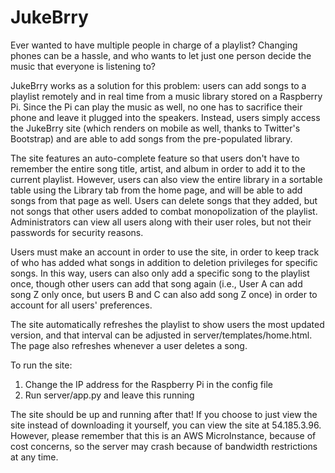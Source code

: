 JukeBrry
========

Ever wanted to have multiple people in charge of a playlist? Changing phones can be a hassle, and who wants to let just one person decide the music that everyone is listening to?

JukeBrry works as a solution for this problem: users can add songs to a playlist remotely and in real time from a music library stored on a Raspberry Pi. Since the Pi can play the music as well, no one has to sacrifice their phone and leave it plugged into the speakers. Instead, users simply access the JukeBrry site (which renders on mobile as well, thanks to Twitter's Bootstrap) and are able to add songs from the pre-populated library. 

The site features an auto-complete feature so that users don't have to remember the entire song title, artist, and album in order to add it to the current playlist. However, users can also view the entire library in a sortable table using the Library tab from the home page, and will be able to add songs from that page as well. Users can delete songs that they added, but not songs that other users added to combat monopolization of the playlist. Administrators can view all users along with their user roles, but not their passwords for security reasons. 

Users must make an account in order to use the site, in order to keep track of who has added what songs in addition to deletion privileges for specific songs. In this way, users can also only add a specific song to the playlist once, though other users can add that song again (i.e., User A can add song Z only once, but users B and C can also add song Z once) in order to account for all users' preferences.

The site automatically refreshes the playlist to show users the most updated version, and that interval can be adjusted in server/templates/home.html. The page also refreshes whenever a user deletes a song. 

To run the site:
1.  Change the IP address for the Raspberry Pi in the config file
2.  Run server/app.py and leave this running

The site should be up and running after that! If you choose to just view the site instead of downloading it yourself, you can view the site at 54.185.3.96. However, please remember that this is an AWS MicroInstance, because of cost concerns, so the server may crash because of bandwidth restrictions at any time.
